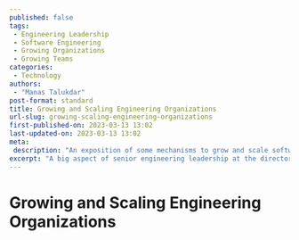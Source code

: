 ```yaml
---
published: false
tags:
 - Engineering Leadership
 - Software Engineering
 - Growing Organizations
 - Growing Teams
categories:
 - Technology
authors:
 - "Manas Talukdar"
post-format: standard
title: Growing and Scaling Engineering Organizations
url-slug: growing-scaling-engineering-organizations
first-published-on: 2023-03-13 13:02
last-updated-on: 2023-03-13 13:02
meta:
 description: "An exposition of some mechanisms to grow and scale software engineering organizations."
excerpt: "A big aspect of senior engineering leadership at the director and above levels is growing and developing organizations. This is a multi-faceted task that involves a multitude of things."
---
```


# Growing and Scaling Engineering Organizations
